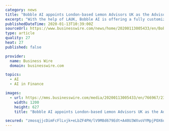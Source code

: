 ```yaml
---
category: news
title: "Bobble AI appoints London-based Lemon Advisors UK as the Advisory Partner for Global Expansion"
excerpt: "With the help of LAUK, Bobble AI is offering a fully customized white labeled Keyboard SDK, easily integrated into the existing mobile applications. All consumer-facing used-cases of a mobile app are replicated into the keyboard frontend, thus making them easily accessible to users. Any business sector, including Banks, Fintech, Telcos ..."
publishedDateTime: 2020-01-13T10:39:00Z
sourceUrl: https://www.businesswire.com/news/home/20200113005433/en/Bobble-AI-appoints-London-based-Lemon-Advisors-UK
type: article
quality: 27
heat: 27
published: false

provider:
  name: Business Wire
  domain: businesswire.com

topics:
  - AI
  - AI in Finance

images:
  - url: https://mms.businesswire.com/media/20200113005433/en/766967/23/Bobble_AI_Logo.jpg
    width: 1200
    height: 627
    title: "Bobble AI appoints London-based Lemon Advisors UK as the Advisory Partner for Global Expansion"

secured: "zmosqjjcDimFcFlLvjk+eLbZF4PH/lV9M8d679Edt+A40U3WXvoVYMpjPOX6uBWWk+HVqaWnsyjIV3r/IlW3lUPkDOHGAWKM0TjajDn/wiAm8CgpvlDIUL3FTlXyKxOuSssG/jKxpnJ0Eehq6aojX6ROXxcpnRU6h65eRSrOvZuFBQKiwsvdr5YMzX4RNeYysSLMSEHmOiodcPPprMUud08V26SOHScJ9MOa+tbX/LYx0cwE/xbto4CxGZhP57UsQ3q3BkyhzyiqdZVr7esJBg==;jEk1p38vpvF5lu2TLPnjLA=="
---
```


